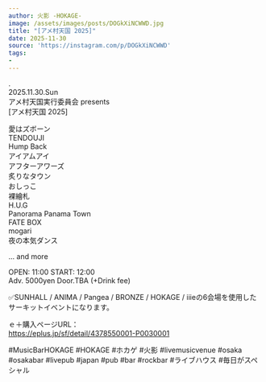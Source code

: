 ```yaml
---
author: 火影 -HOKAGE-
image: /assets/images/posts/DOGkXiNCWWD.jpg
title: "[アメ村天国 2025]"
date: 2025-11-30
source: 'https://instagram.com/p/DOGkXiNCWWD'
tags:
- 
---
```

.<br>
2025.11.30.Sun<br>
アメ村天国実行委員会 presents<br>
[アメ村天国 2025]

愛はズボーン<br>
TENDOUJI<br>
Hump Back<br>
アイアムアイ<br>
アフターアワーズ<br>
炙りなタウン<br>
おしっこ<br>
裸繪札<br>
H.U.G<br>
Panorama Panama Town<br>
FATE BOX<br>
mogari<br>
夜の本気ダンス

... and more

OPEN: 11:00 START: 12:00<br>
Adv. 5000yen Door.TBA (+Drink fee)

✅SUNHALL / ANIMA / Pangea / BRONZE / HOKAGE / iiieの6会場を使用したサーキットイベントになります。

ｅ＋購入ページURL：<br>
https://eplus.jp/sf/detail/4378550001-P0030001

#MusicBarHOKAGE #HOKAGE #ホカゲ #火影 #livemusicvenue #osaka #osakabar #livepub #japan #pub #bar #rockbar #ライブハウス #毎日がスペシャル